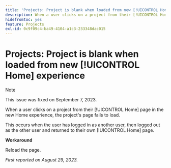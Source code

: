 ```yaml
---
title: 'Projects: Project is blank when loaded from new [!UICONTROL Home] experience'
description: When a user clicks on a project from their [!UICONTROL Home] page in the new Home experience, the project's page fails to load.
hidefromtoc: yes
feature: Projects
exl-id: 0c9f09c4-ba49-4104-a1c3-233348dac015
---
```

# Projects: Project is blank when loaded from new [!UICONTROL Home] experience

>[!NOTE]
>
>This issue was fixed on September 7, 2023.

When a user clicks on a project from their [!UICONTROL Home] page in the new Home experience, the project's page fails to load.

This occurs when the user has logged in as another user, then logged out as the other user and returned to their own [!UICONTROL Home] page.

**Workaround**

Reload the page.

_First reported on August 29, 2023._
